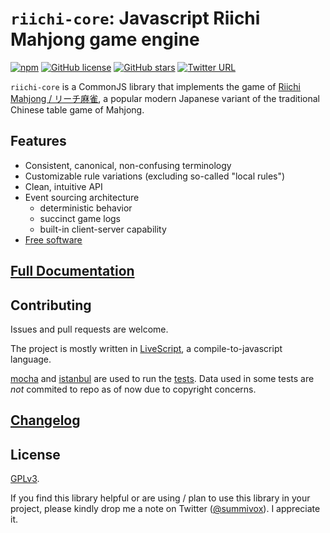 # `riichi-core`: Javascript Riichi Mahjong game engine

<!-- badges -->
<!-- depends on shields.io -->

[![npm](https://img.shields.io/npm/v/npm.svg?maxAge=86400?style=plastic)](https://www.npmjs.com/package/riichi-core) [![GitHub license](https://img.shields.io/badge/license-GPLv2-lightgrey.svg?style=plastic)](https://raw.githubusercontent.com/summivox/riichi-core/master/LICENSE)
[![GitHub stars](https://img.shields.io/github/stars/badges/shields.svg?style=social&label=Star&maxAge=86400)](https://github.com/summivox/riichi-core)
[![Twitter URL](https://img.shields.io/twitter/url/http/shields.io.svg?style=social&maxAge=86400?style=plastic)](http://twitter.com/share?text=riichi-core%3A%20open%20source%20%23javascript%20riichi%20%23mahjong%20game%20engine&url=https%3A%2F%2Fgithub.com%2Fsummivox%2Friichi-core&via=summivox&hashtags=nodejs,npm)

<!-- /badges -->

`riichi-core` is a CommonJS library that implements the game of [Riichi Mahjong / リーチ麻雀][en-wp-riichi], a popular modern Japanese variant of the traditional Chinese table game of Mahjong.

[en-wp-riichi]: https://en.wikipedia.org/wiki/Japanese_Mahjong

## Features

* Consistent, canonical, non-confusing terminology
* Customizable rule variations (excluding so-called "local rules")
* Clean, intuitive API
* Event sourcing architecture
	* deterministic behavior
	* succinct game logs
	* built-in client-server capability
* [Free software](https://www.gnu.org/philosophy/free-sw.en.html)


## [Full Documentation](doc/index.md)


## Contributing

Issues and pull requests are welcome.

The project is mostly written in [LiveScript][], a compile-to-javascript language.

[mocha][] and [istanbul][] are used to run the [tests](test). Data used in some tests are *not* commited to repo as of now due to copyright concerns.


[LiveScript]: http://livescript.net/
[mocha]: https://mochajs.org/
[istanbul]: https://www.npmjs.com/package/istanbul


## [Changelog](changelog.md)

## License

[GPLv3](LICENSE).

If you find this library helpful or are using / plan to use this library in your project, please kindly drop me a note on Twitter ([@summivox](https://twitter.com/summivox)). I appreciate it.